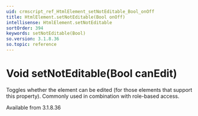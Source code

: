 ```yaml
---
uid: crmscript_ref_HtmlElement_setNotEditable_Bool_onOff
title: HtmlElement.setNotEditable(Bool onOff)
intellisense: HtmlElement.setNotEditable
sortOrder: 394
keywords: setNotEditable(Bool)
so.version: 3.1.8.36
so.topic: reference
---
```


# Void setNotEditable(Bool canEdit)

Toggles whether the element can be edited (for those elements that support this property). Commonly used in combination with role-based access.

Available from 3.1.8.36
